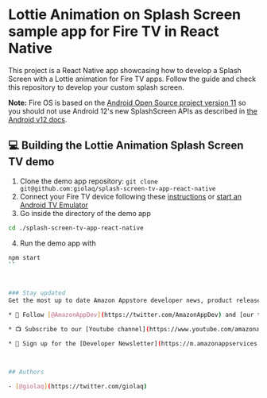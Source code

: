 # Lottie Animation on Splash Screen sample app for Fire TV in React Native

This project is a React Native app showcasing how to develop a Splash Screen with a Lottie animation for Fire TV apps. Follow the guide and check this repository to develop your custom splash screen.

**Note:** Fire OS is based on the [Android Open Source project version 11](https://source.android.com/docs/setup/about/android-11-release) so you should not use Android 12's new SplashScreen APIs as described in [the Android v12 docs](https://developer.android.com/develop/ui/views/launch/splash-screen).


## 💻 Building the Lottie Animation Splash Screen TV demo

1. Clone the demo app repository:
`git clone git@github.com:giolaq/splash-screen-tv-app-react-native`
2. Connect your Fire TV device following these [instructions](https://developer.amazon.com/docs/fire-tv/connecting-adb-to-device.html) or [start an Android TV Emulator](https://developer.android.com/training/tv/start/start#run-on-a-virtual-device)
3. Go inside the directory of the demo app
```sh
cd ./splash-screen-tv-app-react-native
```
4. Run the demo app with
```sh
npm start
``



### Stay updated
Get the most up to date Amazon Appstore developer news, product releases, tutorials, and more:

* 📣 Follow [@AmazonAppDev](https://twitter.com/AmazonAppDev) and [our team](https://twitter.com/i/lists/1580293569897984000) on [Twitter](https://twitter.com/AmazonAppDev)

* 📺 Subscribe to our [Youtube channel](https://www.youtube.com/amazonappstoredevelopers)

* 📧 Sign up for the [Developer Newsletter](https://m.amazonappservices.com/devto-newsletter-subscribe)



## Authors

- [@giolaq](https://twitter.com/giolaq)
